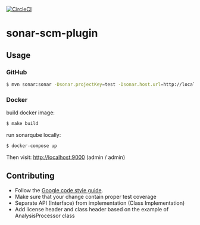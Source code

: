 [![CircleCI](https://circleci.com/gh/LZaruba/sonar-scm-plugin.svg?style=shield)](<https://app.circleci.com/pipelines/github/LZaruba/sonar-scm-plugin>)
# sonar-scm-plugin

## Usage

### GitHub

```bash
$ mvn sonar:sonar -Dsonar.projectKey=test -Dsonar.host.url=http://localhost:9000 -Dsonar.analysis.host=https://api.github.com -Dsonar.analysis.owner=LZaruba -Dsonar.analysis.repo=sonar-scm-plugin -Dsonar.analysis.pullNumber=[PR_NUMBER] -Dsonar.analysis.token=[GITHUB_TOKEN] -Dsonar.analysis.scm=github -Dsonar.analysis.username=[GITHUB_USERNAME] -Dsonar.login=[TOKEN]
```

### Docker

build docker image:

```bash
$ make build
```

run sonarqube locally:

```bash
$ docker-compose up
```

Then visit: [http://localhost:9000](http://localhost:9000) (admin / admin)


## Contributing

* Follow the [Google code style guide](https://google.github.io/styleguide/javaguide.html).
* Make sure that your change contain proper test coverage
* Separate API (Interface) from implementation (Class Implementation)
* Add license header and class header based on the example of AnalysisProcessor class
